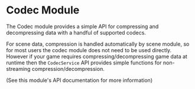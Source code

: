 # Codec Module

The Codec module provides a simple API for compressing and decompressing data with a handful of supported codecs. 

For scene data, compression is handled automatically by scene module, so for most users the codec module does not need to be used directly. However if your game requires compressing/decompressing game data at runtime then the `CodecService` API provides simple functions for non-streaming compression/decompression.

(See this module's API documentation for more information)